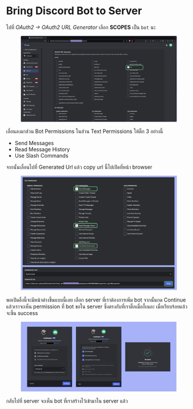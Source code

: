 # Bring Discord Bot to Server

ไปที่ _OAuth2 -> OAuth2 URL Generator_ เลือก **SCOPES** เป็น `bot` นะ

<figure><img src="../../.gitbook/assets/Screenshot 2567-12-12 at 20.13.53.png" alt=""><figcaption></figcaption></figure>

เลื่อนลงมาส่วน Bot Permissions ในส่วน Text Permissions ให้ติ๊ก 3 อย่างนี้

* Send Messages
* Read Message History
* Use Slash Commands

จากนั้นเลื่อนไปที่ Generated Url แล้ว copy url นี้ไปเปิดที่หน้า browser

<figure><img src="../../.gitbook/assets/Screenshot 2567-12-12 at 20.15.14.png" alt=""><figcaption></figcaption></figure>

พอเปิดลิ้งนี้จะมีหน้าต่างขึ้นแบบนี้เลย เลือก server ที่เราต้องการเพิ่ม bot จากนั้นกด Continue แล้วเราจะเห็น permission ที่ bot ขอใน server ซึ่งตรงกับที่เราติ๊กเมื่อกี้เนอะ เมื่อเรียบร้อยแล้วจะขึ้น success

<figure><img src="../../.gitbook/assets/Screenshot 2567-12-12 at 20.18.12.png" alt=""><figcaption></figcaption></figure>

กลับไปที่ server จะเห็น bot ที่เราสร้างไว้เข้ามาใน server แล้ว

<figure><img src="https://lh7-rt.googleusercontent.com/slidesz/AGV_vUeNYYutT1N7A0OReZ0wsuyt1tSEHmSOHkKKXhXgGmAYpCBikc3E3jXHKjqUutvjxqBj4ekoiO84y3WVtUD1yt9tLsKOOA5bBB47BgDCf-ff9NTJ1PDhQAUgn33EdBup6Mn8_pN3cw=s2048?key=zouhIV8Fq_fCPxgqccmT5w" alt=""><figcaption></figcaption></figure>

